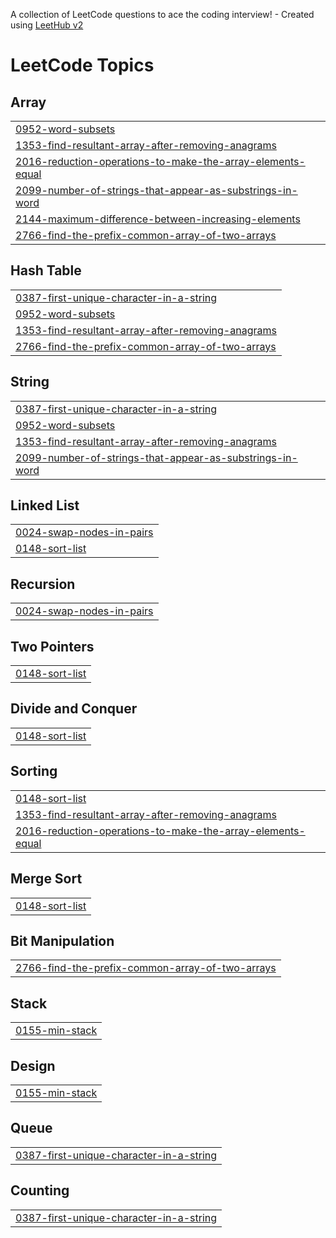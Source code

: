A collection of LeetCode questions to ace the coding interview! - Created using [LeetHub v2](https://github.com/arunbhardwaj/LeetHub-2.0)
<!---LeetCode Topics Start-->
# LeetCode Topics
## Array
|  |
| ------- |
| [0952-word-subsets](https://github.com/raghu300505/LeetCode_Solution/tree/master/0952-word-subsets) |
| [1353-find-resultant-array-after-removing-anagrams](https://github.com/raghu300505/LeetCode_Solution/tree/master/1353-find-resultant-array-after-removing-anagrams) |
| [2016-reduction-operations-to-make-the-array-elements-equal](https://github.com/raghu300505/LeetCode_Solution/tree/master/2016-reduction-operations-to-make-the-array-elements-equal) |
| [2099-number-of-strings-that-appear-as-substrings-in-word](https://github.com/raghu300505/LeetCode_Solution/tree/master/2099-number-of-strings-that-appear-as-substrings-in-word) |
| [2144-maximum-difference-between-increasing-elements](https://github.com/raghu300505/LeetCode_Solution/tree/master/2144-maximum-difference-between-increasing-elements) |
| [2766-find-the-prefix-common-array-of-two-arrays](https://github.com/raghu300505/LeetCode_Solution/tree/master/2766-find-the-prefix-common-array-of-two-arrays) |
## Hash Table
|  |
| ------- |
| [0387-first-unique-character-in-a-string](https://github.com/raghu300505/LeetCode_Solution/tree/master/0387-first-unique-character-in-a-string) |
| [0952-word-subsets](https://github.com/raghu300505/LeetCode_Solution/tree/master/0952-word-subsets) |
| [1353-find-resultant-array-after-removing-anagrams](https://github.com/raghu300505/LeetCode_Solution/tree/master/1353-find-resultant-array-after-removing-anagrams) |
| [2766-find-the-prefix-common-array-of-two-arrays](https://github.com/raghu300505/LeetCode_Solution/tree/master/2766-find-the-prefix-common-array-of-two-arrays) |
## String
|  |
| ------- |
| [0387-first-unique-character-in-a-string](https://github.com/raghu300505/LeetCode_Solution/tree/master/0387-first-unique-character-in-a-string) |
| [0952-word-subsets](https://github.com/raghu300505/LeetCode_Solution/tree/master/0952-word-subsets) |
| [1353-find-resultant-array-after-removing-anagrams](https://github.com/raghu300505/LeetCode_Solution/tree/master/1353-find-resultant-array-after-removing-anagrams) |
| [2099-number-of-strings-that-appear-as-substrings-in-word](https://github.com/raghu300505/LeetCode_Solution/tree/master/2099-number-of-strings-that-appear-as-substrings-in-word) |
## Linked List
|  |
| ------- |
| [0024-swap-nodes-in-pairs](https://github.com/raghu300505/LeetCode_Solution/tree/master/0024-swap-nodes-in-pairs) |
| [0148-sort-list](https://github.com/raghu300505/LeetCode_Solution/tree/master/0148-sort-list) |
## Recursion
|  |
| ------- |
| [0024-swap-nodes-in-pairs](https://github.com/raghu300505/LeetCode_Solution/tree/master/0024-swap-nodes-in-pairs) |
## Two Pointers
|  |
| ------- |
| [0148-sort-list](https://github.com/raghu300505/LeetCode_Solution/tree/master/0148-sort-list) |
## Divide and Conquer
|  |
| ------- |
| [0148-sort-list](https://github.com/raghu300505/LeetCode_Solution/tree/master/0148-sort-list) |
## Sorting
|  |
| ------- |
| [0148-sort-list](https://github.com/raghu300505/LeetCode_Solution/tree/master/0148-sort-list) |
| [1353-find-resultant-array-after-removing-anagrams](https://github.com/raghu300505/LeetCode_Solution/tree/master/1353-find-resultant-array-after-removing-anagrams) |
| [2016-reduction-operations-to-make-the-array-elements-equal](https://github.com/raghu300505/LeetCode_Solution/tree/master/2016-reduction-operations-to-make-the-array-elements-equal) |
## Merge Sort
|  |
| ------- |
| [0148-sort-list](https://github.com/raghu300505/LeetCode_Solution/tree/master/0148-sort-list) |
## Bit Manipulation
|  |
| ------- |
| [2766-find-the-prefix-common-array-of-two-arrays](https://github.com/raghu300505/LeetCode_Solution/tree/master/2766-find-the-prefix-common-array-of-two-arrays) |
## Stack
|  |
| ------- |
| [0155-min-stack](https://github.com/raghu300505/LeetCode_Solution/tree/master/0155-min-stack) |
## Design
|  |
| ------- |
| [0155-min-stack](https://github.com/raghu300505/LeetCode_Solution/tree/master/0155-min-stack) |
## Queue
|  |
| ------- |
| [0387-first-unique-character-in-a-string](https://github.com/raghu300505/LeetCode_Solution/tree/master/0387-first-unique-character-in-a-string) |
## Counting
|  |
| ------- |
| [0387-first-unique-character-in-a-string](https://github.com/raghu300505/LeetCode_Solution/tree/master/0387-first-unique-character-in-a-string) |
<!---LeetCode Topics End-->
